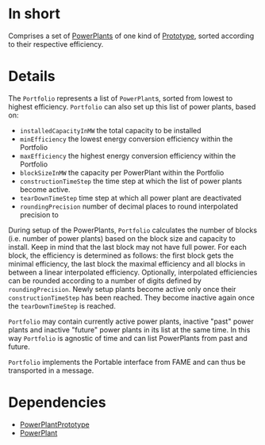 # In short

Comprises a set of [PowerPlants](./PowerPlant.md) of one kind of [Prototype](./PowerPlantPrototype.md), sorted according to their respective efficiency.

# Details

The `Portfolio` represents a list of `PowerPlant`s, sorted from lowest to highest efficiency.
`Portfolio` can also set up this list of power plants, based on:

* `installedCapacityInMW` the total capacity to be installed
* `minEfficiency` the lowest energy conversion efficiency within the Portfolio
* `maxEfficiency` the highest energy conversion efficiency within the Portfolio
* `blockSizeInMW` the capacity per PowerPlant within the Portfolio
* `constructionTimeStep` the time step at which the list of power plants become active.
* `tearDownTimeStep` time step at which all power plant are deactivated
* `roundingPrecision` number of decimal places to round interpolated precision to

During setup of the PowerPlants, `Portfolio` calculates the number of blocks (i.e. number of power plants) based on the block size and capacity to install.
Keep in mind that the last block may not have full power.
For each block, the efficiency is determined as follows: the first block gets the minimal efficiency, the last block the maximal efficiency and all blocks in between a linear interpolated efficiency.
Optionally, interpolated efficiencies can be rounded according to a number of digits defined by `roundingPrecision`.
Newly setup plants become active only once their `constructionTimeStep` has been reached.
They become inactive again once the `tearDownTimeStep` is reached.

`Portfolio` may contain currently active power plants, inactive "past" power plants and inactive "future" power plants in its list at the same time.
In this way `Portfolio` is agnostic of time and can list PowerPlants from past and future.

`Portfolio` implements the Portable interface from FAME and can thus be transported in a message.

# Dependencies

* [PowerPlantPrototype](./PowerPlantPrototype.md)
* [PowerPlant](./PowerPlant.md)
